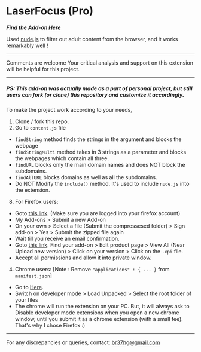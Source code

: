 # LaserFocus (Pro)

***Find the Add-on [Here](https://addons.mozilla.org/en-US/firefox/addon/laserfocus/)***

Used [nude.js](https://github.com/pa7/nude.js/) to filter out adult content from the browser, and it works remarkably well !

***
Comments are welcome
Your critical analysis and support on this extension will be helpful for this project.
***
##### PS: This add-on was actually made as a part of personal project, but still users can fork (or clone) this repository and customize it accordingly.

To make the project work according to your needs,
1. Clone / fork this repo.
2. Go to ```content.js``` file
  * ```findString``` method finds the strings in the argument and blocks the webpage
  * ```findStringMulti``` method takes in 3 strings as a parameter and blocks the webpages which contain all three.
  * ```findURL``` blocks only the main domain names and does NOT block the subdomains.
  * ```findAllURL``` blocks domains as well as all the subdomains.
  * Do NOT Modify the ```include()``` method. It's used to include ```nude.js``` into the extension.
8. For Firefox users:
  * Goto [this link](https://addons.mozilla.org/en-US/developers/addons). (Make sure you are logged into your firefox account)
  * My Add-ons > Submit a new Add-on
  * On your own > Select a file (Submit the compressesed folder) > Sign add-on > Yes > Submit the zipped file again
  * Wait till you receive an email confirmation.
  * Goto [this link](https://addons.mozilla.org/en-US/developers/addons). Find your add-on > Edit product page > View All (Near Upload new version) > Click on your version > Click on the ```.xpi``` file.
  * Accept all permissions and allow it into private window.
4. Chrome users:
[Note : Remove ```"applications" : { ... }``` from ```manifest.json```]
  * Go to [Here](chrome://extensions/).
  * Switch on developer mode > Load Unpacked > Select the root folder of your files
  * The chrome will run the extension on your PC. But, it will always ask to Disable developer mode extensions when you open a new chrome window, until you submit it as a chrome extension (with a small fee). That's why I chose Firefox :)

***
For any discrepancies or queries, contact: [br37hg@gmail.com](mailto:br37hg@gmail.com)
